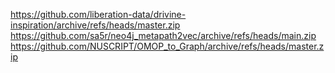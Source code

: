 https://github.com/liberation-data/drivine-inspiration/archive/refs/heads/master.zip
https://github.com/sa5r/neo4j_metapath2vec/archive/refs/heads/main.zip
https://github.com/NUSCRIPT/OMOP_to_Graph/archive/refs/heads/master.zip
